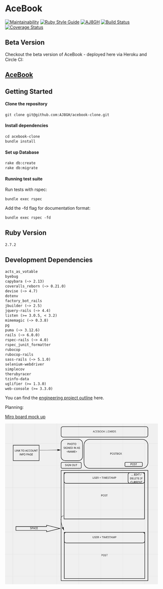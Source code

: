 # AceBook

[![Maintainability](https://api.codeclimate.com/v1/badges/2a690f4718c1d5ffe6e2/maintainability)](https://codeclimate.com/github/AJ8GH/acebook-clone/maintainability)
[![Ruby Style Guide](https://img.shields.io/badge/code_style-rubocop-brightgreen.svg)](https://github.com/rubocop/rubocop)
[![AJ8GH](https://circleci.com/gh/AJ8GH/acebook-clone.svg?style=shield)](https://app.circleci.com/pipelines/github/AJ8GH/acebook-clone)
[![Build Status](https://travis-ci.com/AJ8GH/acebook-clone.svg?branch=master)](https://travis-ci.com/AJ8GH/acebook-clone)
[![Coverage Status](https://coveralls.io/repos/github/AJ8GH/acebook-clone/badge.svg?branch=master)](https://coveralls.io/github/AJ8GH/acebook-clone?branch=master)

## Beta Version

Checkout the beta version of AceBook - deployed here via Heroku and Circle CI:

[AceBook](https://rhubarb-tart-43037.herokuapp.com/)
-------------------------------------------------------

## Getting Started

#### Clone the repository

```shell
git clone git@github.com:AJ8GH/acebook-clone.git
```

#### Install dependencies

```shell
cd acebook-clone
bundle install
```

#### Set up Database

```
rake db:create
rake db:migrate
```

#### Running test suite

Run tests with rspec:

```shell
bundle exec rspec
```

Add the -fd flag for documentation format:
```shell
bundle exec rspec -fd
```

## Ruby Version

`2.7.2`

## Development Dependencies

```
acts_as_votable
byebug
capybara (~> 2.13)
coveralls_reborn (~> 0.21.0)
devise (~> 4.7)
dotenv
factory_bot_rails
jbuilder (~> 2.5)
jquery-rails (~> 4.4)
listen (>= 3.0.5, < 3.2)
mimemagic (~> 0.3.8)
pg
puma (~> 3.12.6)
rails (~> 6.0.0)
rspec-rails (~> 4.0)
rspec_junit_formatter
rubocop
rubocop-rails
sass-rails (~> 5.1.0)
selenium-webdriver
simplecov
therubyracer
tzinfo-data
uglifier (>= 1.3.0)
web-console (>= 3.3.0)
```

You can find the [engineering project outline](https://github.com/makersacademy/course/tree/master/engineering_projects/rails) here.

Planning:

[Miro board mock up](https://miro.com/app/board/o9J_lN6jG0E=/)

![mock-up](style-mockup.png)
